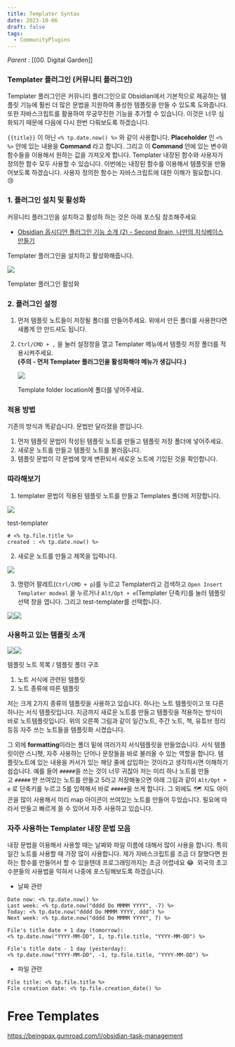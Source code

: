 ```yaml
---
title: Templater Syntax
date: 2023-10-06
draft: false
tags:
  - CommunityPlugins
---
```

*Parent* : [[00. Digital Garden]]

### **Templater 플러그인 (커뮤니티 플러그인)**

Templater 플러그인은 커뮤니티 플러그인으로 Obsidian에서 기본적으로 제공하는 템플릿 기능에 훨씬 더 많은 문법을 지원하여 풍성한 템플릿을 만들 수 있도록 도와줍니다. 또한 자바스크립트를 활용하여 무궁무진한 기능을 추가할 수 있습니다. 이것은 너무 심화되기 때문에 다음에 다시 한번 다뤄보도록 하겠습니다.

`{{title}}` 이 아닌 `<% tp.date.now() %>` 와 같이 사용합니다. **Placeholder** 인 `<% %>` 안에 있는 내용을 **Command** 라고 합니다. 그리고 이 **Command** 안에 있는 변수와 함수들을 이용해서 원하는 값을 가져오게 합니다. Templater 내장된 함수와 사용자가 정의한 함수 모두 사용할 수 있습니다. 이번에는 내장된 함수를 이용해서 템플릿을 만들어보도록 하겠습니다. 사용자 정의한 함수는 자바스크립트에 대한 이해가 필요합니다. 😢

### **1. 플러그인 설치 및 활성화**

커뮤니티 플러그인을 설치하고 활성하 하는 것은 아래 포스팅 참조해주세요

- [Obsidian 옵시디언 플러그인 기능 소개 (2) - Second Brain, 나만의 지식베이스 만들기](https://olait.tistory.com/11)

Templater 플러그인을 설치하고 활성화해줍니다. 

![](https://blog.kakaocdn.net/dn/b7lHrz/btrkJ5OiJ7L/kQaNw5g9g87iOdIczCncG0/img.png)

Templater 플러그인 활성화

### **2. 플러그인 설정**

1. 먼저 템플릿 노트들이 저장될 폴더를 만들어주세요. 위에서 만든 폴더를 사용한다면 새롭게 안 만드셔도 됩니다.
2. `Ctrl/CMD + ,` 을 눌러 설정창을 열고 Templater 메뉴에서 템플릿 저장 폴더를 적용시켜주세요.  
    __(주의 - 먼저 Templater 플러그인을 활성화해야 메뉴가 생깁니다.)__
    
    ![](https://blog.kakaocdn.net/dn/bzLEZr/btrkG3jYqb5/IeEcfgYerI7nnFt2UAykG0/img.png)
    
    Template folder location에 폴더를 넣어주세요.
    

### **적용 방법**

기존의 방식과 똑같습니다. 문법만 달라졌을 뿐입니다.

1. 먼저 템플릿 문법이 작성된 템플릿 노트를 만들고 템플릿 저장 폴더에 넣어주세요.
2. 새로운 노트를 만들고 템플릿 노트를 불러옵니다.
3. 템플릿 문법이 각 문법에 맞게 변환되서 새로운 노트에 기입된 것을 확인합니다.

### **따라해보기**

1. templater 문법이 적용된 템플릿 노트를 만들고 Templates 폴더에 저장합니다.

![](https://blog.kakaocdn.net/dn/b9OqjW/btrkJlKCXg6/2ZABKB9FJrM3l80TSZ7Z71/img.png)

test-templater

```
# <% tp.file.title %>
created : <% tp.date.now() %>
```

2. 새로운 노트를 만들고 제목을 입력니다.

![](https://blog.kakaocdn.net/dn/YuPZz/btrkLlb7MI4/6owmFeVNCFekUJRafBCfpK/img.png)

3. 명령어 팔레트(`Ctrl/CMD + p`)를 누르고 Templater라고 검색하고 `Open Insert Templater modeal` 을 누르거나 `Alt/Opt + e`(Templater 단축키)를 눌러 템플릿 선택 창을 엽니다. 그리고 test-templater를 선택합니다. 

![](https://blog.kakaocdn.net/dn/rpJ9J/btrkK60wf0r/IuHeiBqmOSlzjdMFsD0Qbk/img.png)![](https://blog.kakaocdn.net/dn/cdyDlI/btrkOkKWz9f/Mb9QPwOkixroZyntcqd6V1/img.png)

### **사용하고 있는 템플릿 소개**

![](https://blog.kakaocdn.net/dn/AkP8b/btrkIPFdOGT/tKiuYqPO7D5g5Evkgme590/img.png)![](https://blog.kakaocdn.net/dn/brQqlQ/btrkHoByR6m/TKKyE3ZoP5KRkExKjVgBvK/img.png)

템플릿 노트 목록 / 템플릿 폴더 구조

1. 노트 서식에 관련된 템플릿
2. 노트 종류에 따른 템플릿

저는 크게 2가지 종류의 템플릿을 사용하고 있습니다. 하나는 노트 템플릿이고 또 다른 하나는 서식 템플릿입니다. 지금까지 새로운 노트를 만들고 템플릿을 적용하는 방식이 바로 노트템플릿입니다. 위의 오른쪽 그림과 같이 일간노트, 주간 노트, 책, 유튜브 정리 등등 자주 쓰는 노트들을 템플릿화 시켰습니다.

그 외에 **formatting**이라는 폴더 밑에 여러가지 서식템플릿을 만들었습니다. 서식 템플릿이란 스니펫, 자주 사용하는 단어나 문장들을 바로 불러올 수 있는 역할을 합니다. 템플릿노트에 있는 내용을 커서가 있는 해당 줄에 삽입하는 것이라고 생각하시면 이해하기 쉽습니다. 예를 들어 `#####`을 쓰는 것이 너무 귀찮아 저는 미리 하나 노트를 만들고 `#####` 만 쓰여있는 노트를 만들고 5라고 저장해놓으면 아래 그림과 같이 `Alt/Opt + e` 로 단축키를 누르고 5를 입력해서 바로 `#####`을 쓰게 합니다. 그 외에도 🗺 지도 아이콘을 많이 사용해서 미리 map 아이콘이 쓰여있는 노트를 만들어 두었습니다. 필요에 따라서 만들고 빠르게 쓸 수 있어서 자주 사용하고 있습니다.

### **자주 사용하는 Templater 내장 문법 모음**

내장 문법을 이용해서 사용할 때는 날짜와 파일 이름에 대해서 많이 사용을 합니다. 특히 일간 노트를 사용할 때 가장 많이 사용합니다. 제가 자바스크립트를 조금 더 잘했다면 원하는 함수를 만들어서 할 수 있을텐데 프로그래밍까지는 조금 어렵네요 😂  외국의 초고수분들의 사용법을 익혀서 나중에 포스팅해보도록 하겠습니다. 

- 날짜 관련

```
Date now: <% tp.date.now() %>
Last week: <% tp.date.now("dddd Do MMMM YYYY", -7) %>
Today: <% tp.date.now("dddd Do MMMM YYYY, ddd") %>
Next week: <% tp.date.now("dddd Do MMMM YYYY", 7) %>

File's title date + 1 day (tomorrow):
<% tp.date.now("YYYY-MM-DD", 1, tp.file.title, "YYYY-MM-DD") %>

File's title date - 1 day (yesterday):
<% tp.date.now("YYYY-MM-DD", -1, tp.file.title, "YYYY-MM-DD") %>
```

- 파일 관련

```
File title: <% tp.file.title %>
File creation date: <% tp.file.creation_date() %>
```


# Free Templates
https://beingpax.gumroad.com/l/obsidian-task-management